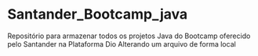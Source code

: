# Santander_Bootcamp_java
Repositório para armazenar todos os projetos Java do Bootcamp oferecido pelo Santander na Plataforma Dio
Alterando um arquivo de forma local
